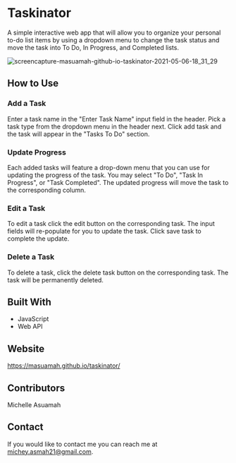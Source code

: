 # Taskinator

A simple interactive web app that will allow you to organize your personal to-do list items by using a dropdown menu to change the task status and move the task into To Do, In Progress, and Completed lists.

![screencapture-masuamah-github-io-taskinator-2021-05-06-18_31_29](https://user-images.githubusercontent.com/77217156/117381192-84768d00-aea9-11eb-9ff4-014c76b2f1fc.png)

## How to Use

### Add a Task
Enter a task name in the "Enter Task Name" input field in the header. Pick a task type from the dropdown menu in the header next. Click add task and the task will appear in the "Tasks To Do" section.

### Update Progress
Each added tasks will feature a drop-down menu that you can use for updating the progress of the task. You may select "To Do", "Task In Progress", or "Task Completed". The updated progress will move the task to the corresponding column.

### Edit a Task
To edit a task click the edit button on the corresponding task. The input fields will re-populate for you to update the task. Click save task to complete the update.

### Delete a Task
To delete a task, click the delete task button on the corresponding task. The task will be permanently deleted.

## Built With

* JavaScript
* Web API

## Website
https://masuamah.github.io/taskinator/

## Contributors
Michelle Asuamah

## Contact
If you would like to contact me you can reach me at michey.asmah21@gmail.com.
